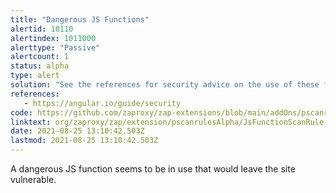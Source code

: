```yaml
---
title: "Dangerous JS Functions"
alertid: 10110
alertindex: 1011000
alerttype: "Passive"
alertcount: 1
status: alpha
type: alert
solution: "See the references for security advice on the use of these functions."
references:
   - https://angular.io/guide/security
code: https://github.com/zaproxy/zap-extensions/blob/main/addOns/pscanrulesAlpha/src/main/java/org/zaproxy/zap/extension/pscanrulesAlpha/JsFunctionScanRule.java
linktext: org/zaproxy/zap/extension/pscanrulesAlpha/JsFunctionScanRule.java
date: 2021-08-25 13:10:42.503Z
lastmod: 2021-08-25 13:10:42.503Z
---
```

A dangerous JS function seems to be in use that would leave the site vulnerable.
